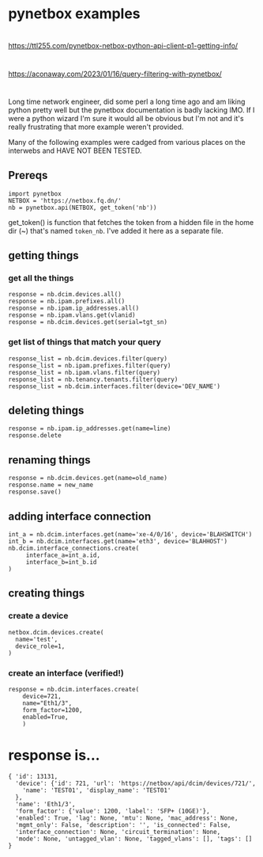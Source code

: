 # pynetbox examples

##
#
##
https://ttl255.com/pynetbox-netbox-python-api-client-p1-getting-info/
#
https://aconaway.com/2023/01/16/query-filtering-with-pynetbox/
#
##

##
##

Long time network engineer, did some perl a long time ago and am liking python pretty well but the pynetbox documentation is badly lacking IMO.  If I were a python wizard I'm sure it would all be obvious but I'm not and it's really frustrating that more example weren't provided.

Many of the following examples were cadged from various places on the interwebs and HAVE NOT BEEN TESTED. 

## Prereqs
```
import pynetbox
NETBOX = 'https://netbox.fq.dn/'
nb = pynetbox.api(NETBOX, get_token('nb'))
```
get_token() is function that fetches the token from a hidden file in the home dir (~) that's named `token_nb`.  I've added it here as a separate file. 

## getting things
### get all the things
```
response = nb.dcim.devices.all()
response = nb.ipam.prefixes.all()
response = nb.ipam.ip_addresses.all()
response = nb.ipam.vlans.get(vlanid)
response = nb.dcim.devices.get(serial=tgt_sn)
```

### get list of things that match your query
```
response_list = nb.dcim.devices.filter(query)
response_list = nb.ipam.prefixes.filter(query)
response_list = nb.ipam.vlans.filter(query)
response_list = nb.tenancy.tenants.filter(query)
response_list = nb.dcim.interfaces.filter(device='DEV_NAME')
```

## deleting things
```
response = nb.ipam.ip_addresses.get(name=line)
response.delete
```

## renaming things
```
response = nb.dcim.devices.get(name=old_name)
response.name = new_name
response.save()
```

## adding interface connection
```
int_a = nb.dcim.interfaces.get(name='xe-4/0/16', device='BLAHSWITCH')
int_b = nb.dcim.interfaces.get(name='eth3', device='BLAHHOST')
nb.dcim.interface_connections.create(
     interface_a=int_a.id,
     interface_b=int_b.id
)
```

## creating things
### create a device
```
netbox.dcim.devices.create(
  name='test',
  device_role=1,
)
```
### create an interface (verified!)
```
response = nb.dcim.interfaces.create(
    device=721,
    name="Eth1/3",
    form_factor=1200,
    enabled=True,
    )
```
# response is...
```
{ 'id': 13131, 
  'device': {'id': 721, 'url': 'https://netbox/api/dcim/devices/721/', 
    'name': 'TEST01', 'display_name': 'TEST01'
  }, 
  'name': 'Eth1/3', 
  'form_factor': {'value': 1200, 'label': 'SFP+ (10GE)'}, 
  'enabled': True, 'lag': None, 'mtu': None, 'mac_address': None, 
  'mgmt_only': False, 'description': '', 'is_connected': False, 
  'interface_connection': None, 'circuit_termination': None, 
  'mode': None, 'untagged_vlan': None, 'tagged_vlans': [], 'tags': []
}
```

##
##
